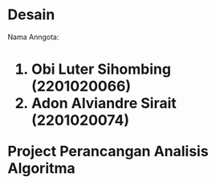 # Desain

Nama Anngota: <H1>
1. Obi Luter Sihombing (2201020066)<br>
2. Adon Alviandre Sirait (2201020074)<br>

Project Perancangan Analisis Algoritma <H1>
